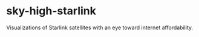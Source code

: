 # sky-high-starlink
Visualizations of Starlink satellites with an eye toward internet affordability.
